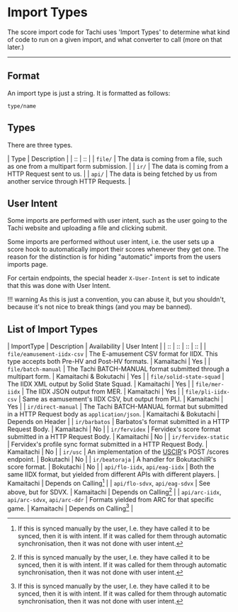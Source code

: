 # Import Types

The score import code for Tachi uses 'Import Types' to
determine what kind of code to run on a given import,
and what converter to call (more on that later.)

*****

## Format

An import type is just a string. It is formatted as follows:

```
type/name
```

## Types

There are three types.

| Type | Description |
| :: | :: |
| `file/` | The data is coming from a file, such as one from a multipart form submission. |
| `ir/` | The data is coming from a HTTP Request sent to us. |
| `api/` | The data is being fetched by us from another service through HTTP Requests. |

## User Intent

Some imports are performed with user intent, such as
the user going to the Tachi website and uploading
a file and clicking submit.

Some imports are performed without user intent, i.e.
the user sets up a score hook to automatically import
their scores whenever they get one. The reason for the
distinction is for hiding "automatic" imports from the
users imports page.

For certain endpoints, the special header `X-User-Intent`
is set to indicate that this was done with User Intent.

!!! warning
	As this is just a convention, you can abuse it, but you
	shouldn't, because it's not nice to break things
	(and you may be banned).

## List of Import Types

| ImportType | Description | Availability | User Intent |
| :: | :: | :: | :: |
| `file/eamusement-iidx-csv` | The E-amusement CSV format for IIDX. This type accepts both Pre-HV and Post-HV formats. | Kamaitachi | Yes |
| `file/batch-manual` | The Tachi BATCH-MANUAL format submitted through a multipart form. | Kamaitachi & Bokutachi | Yes |
| `file/solid-state-squad` | The IIDX XML output by Solid State Squad. | Kamaitachi | Yes |
| `file/mer-iidx` | The IIDX JSON output from MER. | Kamaitachi | Yes |
| `file/pli-iidx-csv` | Same as eamusement's IIDX CSV, but output from PLI. | Kamaitachi | Yes |
| `ir/direct-manual` | The Tachi BATCH-MANUAL format but submitted in a HTTP Request body as `application/json`. | Kamaitachi & Bokutachi | Depends on Header |
| `ir/barbatos` | Barbatos's format submitted in a HTTP Request Body. | Kamaitachi | No |
| `ir/fervidex` | Fervidex's score format submitted in a HTTP Request Body. | Kamaitachi | No |
| `ir/fervidex-static` | Fervidex's profile sync format submitted in a HTTP Request Body. | Kamaitachi | No |
| `ir/usc` | An implementation of the [USCIR](https://uscir.rtfd.io)'s POST /scores endpoint. | Bokutachi | No |
| `ir/beatoraja` | A handler for BokutachiIR's score format. | Bokutachi | No |
| `api/flo-iidx`, `api/eag-iidx` | Both the same IIDX format, but yielded from different APIs with different players. | Kamaitachi | Depends on Calling[^1] |
| `api/flo-sdvx`, `api/eag-sdvx` | See above, but for SDVX. | Kamaitachi | Depends on Calling[^1] |
| `api/arc-iidx`, `api/arc-sdvx`, `api/arc-ddr` | Formats yielded from ARC for that specific game. | Kamaitachi | Depends on Calling[^1] |

[^1]: If this is synced manually by the user, I.e. they have called it to be synced, then it is with intent. If it was called for them through automatic synchronisation, then it was not done with user intent.
